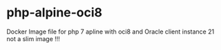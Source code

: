 # php-alpine-oci8
Docker Image file for php 7 apline with oci8 and Oracle client instance 21 
not a slim image !!!
